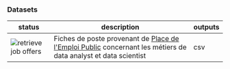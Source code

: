 ### Datasets


| status  | description   | outputs  |
|---|---|---|
| ![retrieve job offers](https://github.com/taniki/notebooks/actions/workflows/retrieve_pep.yml/badge.svg) |  Fiches de poste provenant de [Place de l'Emploi Public](https://place-emploi-public.gouv.fr/) concernant les métiers de data analyst et data scientist | csv |


<!--
**taniki/taniki** is a ✨ _special_ ✨ repository because its `README.md` (this file) appears on your GitHub profile.

Here are some ideas to get you started:

- 🔭 I’m currently working on ...
- 🌱 I’m currently learning ...
- 👯 I’m looking to collaborate on ...
- 🤔 I’m looking for help with ...
- 💬 Ask me about ...
- 📫 How to reach me: ...
- 😄 Pronouns: ...
- ⚡ Fun fact: ...
-->
